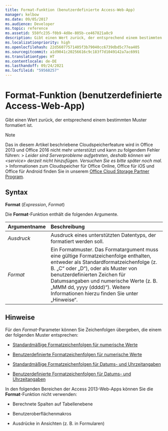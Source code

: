 ```yaml
---
title: Format-Funktion (benutzerdefinierte Access-Web-App)
manager: kelbow
ms.date: 09/05/2017
ms.audience: Developer
ms.topic: reference
ms.assetid: 550fc235-f0b9-4d8e-805b-ce467821a8c9
description: Gibt einen Wert zurück, der entsprechend einem bestimmten Muster formatiert ist.
ms.localizationpriority: high
ms.openlocfilehash: 22d56077571405f3b79040cc6739dbd5c77ea405
ms.sourcegitcommit: a1d9041c20256616c9c183f7d1049142a7ac6991
ms.translationtype: HT
ms.contentlocale: de-DE
ms.lasthandoff: 09/24/2021
ms.locfileid: "59568257"
---
```

# <a name="format-function-access-custom-web-app"></a>Format-Funktion (benutzerdefinierte Access-Web-App)

Gibt einen Wert zurück, der entsprechend einem bestimmten Muster formatiert ist.
  
> [!NOTE]
> Das in diesem Artikel beschriebene Cloudspeicherfeature wird in Office 2013 und Office 2016 nicht mehr unterstützt und kann zu folgendem Fehler führen: >  *Leider sind Serverprobleme aufgetreten, deshalb können wir \<service\> derzeit nicht hinzufügen. Versuchen Sie es bitte später noch mal.* > Informationen zum Cloudspeicher für Office Online, Office für iOS und Office für Android finden Sie in unserem [Office Cloud Storage Partner Program](https://dev.office.com/programs/officecloudstorage). 
  
## <a name="syntax"></a>Syntax

 **Format** (*Expression*, *Format*) 
  
Die **Format**-Funktion enthält die folgenden Argumente. 
  
|**Argumentname**|**Beschreibung**|
|:-----|:-----|
| *Ausdruck*  <br/> |Ausdruck eines unterstützten Datentyps, der formatiert werden soll.  <br/> |
| *Format*  <br/> | Ein Formatmuster. Das Formatargument muss eine gültige Formatzeichenfolge enthalten, entweder als Standardformatzeichenfolge (z. B. „C“ oder „D“), oder als Muster von benutzerdefinierten Zeichen für Datumsangaben und numerische Werte (z. B. „MMM dd, yyyy (dddd)“). Weitere Informationen hierzu finden Sie unter „Hinweise“.  <br/> |
   
## <a name="remarks"></a>Hinweise

Für den *Format*-Parameter können Sie Zeichenfolgen übergeben, die einem der folgenden Muster entsprechen: 
  
- [Standardmäßige Formatzeichenfolgen für numerische Werte](https://msdn.microsoft.com/library/dwhawy9k%28v=vs.110%29.aspx)
    
- [Benutzerdefinierte Formatzeichenfolgen für numerische Werte](https://msdn.microsoft.com/library/0c899ak8%28v=vs.110%29.aspx)
    
- [Standardmäßige Formatzeichenfolgen für Datums- und Uhrzeitangaben](https://msdn.microsoft.com/library/az4se3k1%28v=vs.110%29.aspx)
    
- [Benutzerdefinierte Formatzeichenfolgen für Datums- und Uhrzeitangaben](https://msdn.microsoft.com/library/8kb3ddd4%28v=vs.110%29.aspx)
    
In den folgenden Bereichen der Access 2013-Web-Apps können Sie die **Format**-Funktion nicht verwenden: 
  
- Berechnete Spalten auf Tabellenebene
    
- Benutzeroberflächenmakros
    
- Ausdrücke in Ansichten (z. B. in Formularen)
    

